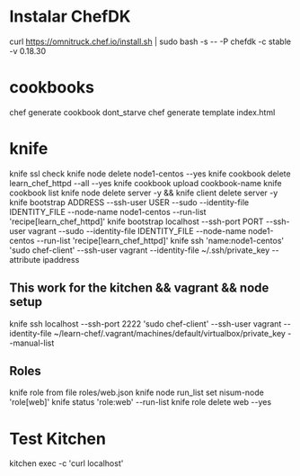 Instalar ChefDK
===============
curl https://omnitruck.chef.io/install.sh | sudo bash -s -- -P chefdk -c stable -v 0.18.30

cookbooks
=========
chef generate cookbook dont_starve
chef generate template index.html

knife
======

knife ssl check
knife node delete node1-centos --yes
knife cookbook delete learn_chef_httpd --all --yes
knife cookbook upload cookbook-name
knife cookbook list
knife node delete server -y && knife client delete server -y
knife bootstrap ADDRESS --ssh-user USER --sudo --identity-file IDENTITY_FILE --node-name node1-centos --run-list 'recipe[learn_chef_httpd]'
knife bootstrap localhost --ssh-port PORT --ssh-user vagrant --sudo --identity-file IDENTITY_FILE --node-name node1-centos --run-list 'recipe[learn_chef_httpd]'
knife ssh 'name:node1-centos' 'sudo chef-client' --ssh-user vagrant --identity-file ~/.ssh/private_key --attribute ipaddress

This work for the kitchen && vagrant && node setup
--------------------------------------------------
knife ssh localhost --ssh-port 2222 'sudo chef-client' --ssh-user vagrant --identity-file ~/learn-chef/.vagrant/machines/default/virtualbox/private_key --manual-list

Roles
-----
knife role from file roles/web.json
knife node run_list set nisum-node 'role[web]'
knife status 'role:web' --run-list
knife role delete web --yes


Test Kitchen
============
kitchen exec -c 'curl localhost'

